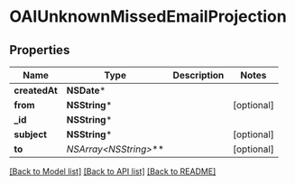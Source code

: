 # OAIUnknownMissedEmailProjection

## Properties
Name | Type | Description | Notes
------------ | ------------- | ------------- | -------------
**createdAt** | **NSDate*** |  | 
**from** | **NSString*** |  | [optional] 
**_id** | **NSString*** |  | 
**subject** | **NSString*** |  | [optional] 
**to** | **NSArray&lt;NSString*&gt;*** |  | [optional] 

[[Back to Model list]](../README#documentation-for-models) [[Back to API list]](../README#documentation-for-api-endpoints) [[Back to README]](../README)


